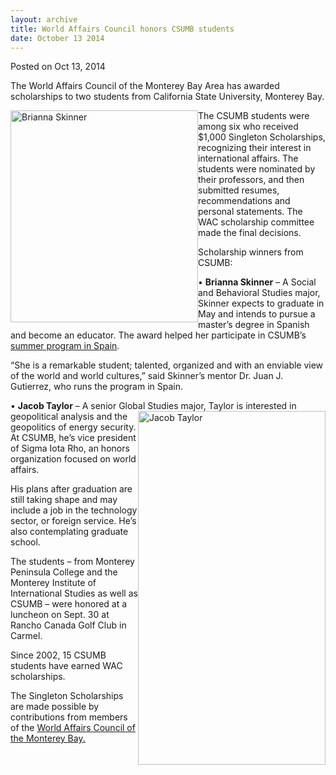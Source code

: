```yaml
---
layout: archive
title: World Affairs Council honors CSUMB students
date: October 13 2014
---
```





<span class="date">Posted on Oct 13, 2014    </span>
<p>The World Affairs Council of the Monterey Bay Area has awarded
scholarships to two students from California State University,
Monterey Bay.</p>
<p><img alt="Brianna Skinner" src="http://news.csumb.edu/sites/default/files/65/attachments/news/images/brianna_skinner_for_web.jpg" style="width:300px; height:339px; float:left">The CSUMB students
were among six who received $1,000 Singleton Scholarships,
recognizing their interest in international affairs. The students
were nominated by their professors, and then submitted resumes,
recommendations and personal statements. The WAC scholarship
committee made the final decisions.</img></p>
<p>Scholarship winners from CSUMB:</p>
<p>&#x2022; <strong>Brianna Skinner</strong> &#x2013; A Social and Behavioral
Studies major, Skinner expects to graduate in May and intends to
pursue a master&#x2019;s degree in Spanish and become an educator. The
award helped her participate in CSUMB&#x2019;s <a href="../../jun/17/students-travel-spain-summer-school.html" rel="nofollow">summer program in Spain</a>.</p>
<p>&#x201C;She is a remarkable student; talented, organized and with an
enviable view of the world and world cultures,&#x201D; said Skinner&#x2019;s
mentor Dr. Juan J. Gutierrez, who runs the program in Spain.</p>
<p>&#x2022; <strong>Jacob Taylor</strong> &#x2013; A senior Global Studies major,
Taylor is interested in geopolitical analysis and
the&#xA0;<img alt="Jacob Taylor" src="http://news.csumb.edu/sites/default/files/65/attachments/news/images/jacob_taylor_for_web.jpg" style="float:right; width:300px; height:566px">geopolitics of
energy security. At CSUMB, he&#x2019;s vice president of Sigma Iota Rho,
an honors organization focused on world affairs.</img></p>
<p>His plans after graduation are still taking shape and may
include a job in the technology sector, or foreign service. He&#x2019;s
also contemplating graduate school.</p>
<p>The students &#x2013; from Monterey Peninsula College and the Monterey
Institute of International Studies as well as CSUMB &#x2013; were honored
at a luncheon on Sept. 30 at Rancho Canada Golf Club in Carmel.</p>
<p>Since 2002, 15 CSUMB students have earned WAC scholarships.</p>
<p>The Singleton Scholarships are made possible by contributions
from members of the <a href="http://www.wacmb.org/WACMB/WACMB-Home-Page.html" rel="nofollow">World Affairs Council of the Monterey Bay.</a><br>
<br>
&#xA0;</br></br></p>





